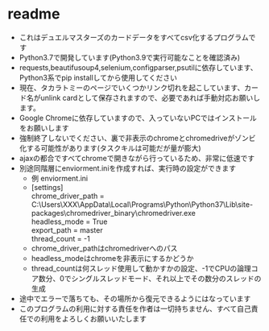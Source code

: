 # readme
- これはデュエルマスターズのカードデータをすべてcsv化するプログラムです
- Python3.7で開発しています(Python3.9で実行可能なことを確認済み)
- requests,beautifusoup4,selenium,configparser,psutilに依存しています、Python3系でpip installしてから使用してください
- 現在、タカラトミーのページでいくつかリンク切れを起こしています、カード名がunlink cardとして保存されますので、必要であれば手動対応お願いします。
- Google Chromeに依存していますので、入っていないPCではインストールをお願いします
- 強制終了しないでください、裏で非表示のchromeとchromedriveがゾンビ化する可能性があります(タスクキルは可能だが量が膨大)
- ajaxの都合ですべてchromeで開きながら行っているため、非常に低速です
- 別途同階層にenviorment.iniを作成すれば、実行時の設定ができます
  - 例 enviorment.ini
  - [settings]  
  chrome_driver_path = C:\Users\XXX\AppData\Local\Programs\Python\Python37\Lib\site-packages\chromedriver_binary\chromedriver.exe  
  headless_mode = True  
  export_path = master  
  thread_count = -1
  - chrome_driver_pathはchromedriverへのパス
  - headless_modeはchromeを非表示にするかどうか
  - thread_countは何スレッド使用して動かすかの設定、-1でCPUの論理コア数分、0でシングルスレッドモード、それ以上でその数分のスレッドの生成
- 途中でエラーで落ちても、その場所から復元できるようにはなっています
- このプログラムの利用に対する責任を作者は一切持ちません、すべて自己責任での利用をよろしくお願いいたします
